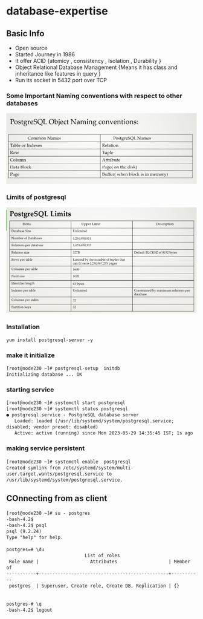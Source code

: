 # database-expertise

## Basic Info 

<ul>
      <li> Open source </li>
      <li> Started Journey in 1986 </li>
       <li> It offer ACID {atomicy , consistency , Isolation , Durability } </li>
      <li> Object Relational Database Management {Means it has class and inheritance like features in query } </li>
       <li> Run its socket in 5432 port over TCP </li>
       
</ul>

### Some Important Naming conventions with respect to other databases 

<img src="dbn.png">

### Limits of postgresql 

<img src="limits.png">

### Installation 

```
yum install postgresql-server -y
```

### make it initialize 

```
[root@node230 ~]# postgresql-setup  initdb
Initializing database ... OK
```

### starting service 

```
[root@node230 ~]# systemctl start postgresql
[root@node230 ~]# systemctl status postgresql
● postgresql.service - PostgreSQL database server
   Loaded: loaded (/usr/lib/systemd/system/postgresql.service; disabled; vendor preset: disabled)
   Active: active (running) since Mon 2023-05-29 14:35:45 IST; 1s ago
```

### making service persistent 

```
[root@node230 ~]# systemctl enable  postgresql
Created symlink from /etc/systemd/system/multi-user.target.wants/postgresql.service to /usr/lib/systemd/system/postgresql.service.
```

## COnnecting from as client 

```
[root@node230 ~]# su - postgres 
-bash-4.2$ 
-bash-4.2$ psql 
psql (9.2.24)
Type "help" for help.

postgres=# \du
                             List of roles
 Role name |                   Attributes                   | Member of 
-----------+------------------------------------------------+-----------
 postgres  | Superuser, Create role, Create DB, Replication | {}


postgres-# \q
-bash-4.2$ logout
```
